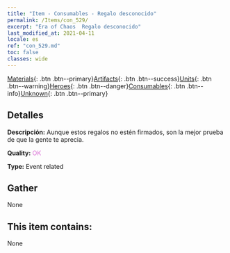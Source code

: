 ```yaml
---
title: "Item - Consumables - Regalo desconocido"
permalink: /Items/con_529/
excerpt: "Era of Chaos  Regalo desconocido"
last_modified_at: 2021-04-11
locale: es
ref: "con_529.md"
toc: false
classes: wide
---
```

 [Materials](/es/Items/){: .btn .btn--primary}[Artifacts](/es/Items/Artifacts/){: .btn .btn--success}[Units](/es/Items/Units/){: .btn .btn--warning}[Heroes](/es/Items/Heroes/){: .btn .btn--danger}[Consumables](/es/Items/Consumables/){: .btn .btn--info}[Unknown](/es/Items/Unknown/){: .btn .btn--primary}

## Detalles
 **Descripción:** Aunque estos regalos no estén firmados, son la mejor prueba de que la gente te aprecia.

 **Quality:** <span style="color: #DA70D6">OK</span>

 **Type:** Event related

## Gather

  None

## This item contains:

  None

